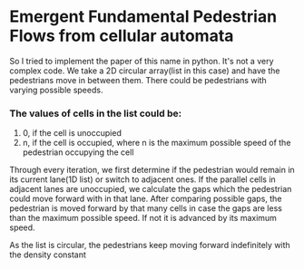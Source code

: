 # Emergent Fundamental Pedestrian Flows from cellular automata 

So I tried to implement the paper of this name in python. It's not a very complex code. We take a 2D circular array(list in this case) and have the pedestrians move in between them. There could be pedestrians with varying possible speeds. 

### The values of cells in the list could be:
1. 0, if the cell is unoccupied
2. n, if the cell is occupied, where n is the maximum possible speed of the pedestrian occupying the cell

Through every iteration, we first determine if the pedestrian would remain in its current lane(1D list) or switch to adjacent ones. If the parallel cells in adjacent lanes are unoccupied, we calculate the gaps which the pedestrian could move forward with in that lane. 
After comparing possible gaps, the pedestrian is moved forward by that many cells in case the gaps are less than the maximum possible speed. If not it is advanced by its maximum speed.

As the list is circular, the pedestrians keep moving forward indefinitely with the density constant
